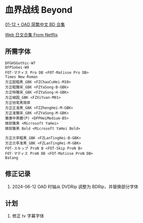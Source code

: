 # 血界战线 Beyond

[01-12 + OAD 简繁中文 BD 合集](https://github.com/Nekomoekissaten-SUB/Nekomoekissaten-Storage/releases/download/subtitle_pkg/Kekkai-Sensen-Beyond_BD_zho.7z)

[Web 日文合集 From Netflix](https://github.com/Nekomoekissaten-SUB/Nekomoekissaten-Storage/releases/download/subtitle_jpn/Kekkai-Sensen-Beyond_jpn_NFLX.7z)

## 所需字体

```
DFGHSGothic-W7
DFPSoGei-W9
FOT-マティス Pro DB <FOT-Matisse Pro DB>
Times New Roman
方正超粗黑_GBK <FZChaoCuHei-M10>
方正粗雅宋_GBK <FZYaSong-B-GBK>
方正特雅宋_GBK <FZYaSong-H-GBK>
方正细圆_GBK <FZXiYuan-M01>
方正毡笔黑简体
方正正准黑_GBK <FZZhengHei-M-GBK>
方正准雅宋_GBK <FZYaSong-M-GBK>
華康中黑體(P) <DFPHeiMedium-B5>
微软雅黑 <Microsoft YaHei>
微软雅黑 Bold <Microsoft YaHei Bold>

方正兰亭粗黑_GBK <FZLanTingHei-B-GBK>
方正兰亭准黑_GBK <FZLanTingHei-M-GBK>
FOT-スキップ ProN B <FOT-Skip ProN B>
FOT-マティス ProN DB <FOT-Matisse ProN DB>
Batang
```

## 修正记录

1. 2024-06-12 OAD 时轴从 DVDRip 调整为 BDRip，并替换部分字体

## 计划

1. 修正 tv 字幕字体